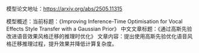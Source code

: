 模型论文地址：https://arxiv.org/abs/2505.11315

模型概述：当前标题：《Improving Inference-Time Optimisation for Vocal Effects Style Transfer with a Gaussian Prior》
中文文章标题：《通过高斯先验改进语音效果风格迁移的推理时优化》
文章内容：提出使用高斯先验优化语音风格迁移推理过程，提升效果并降低计算复杂度。
